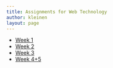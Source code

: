 ```yaml
---
title: Assignments for Web Technology
author: kleinen
layout: page
---
```



* [Week 1](week-1)
* [Week 2](week-2)
* [Week 3](week-3)
* [Week 4+5](week-4-5)
